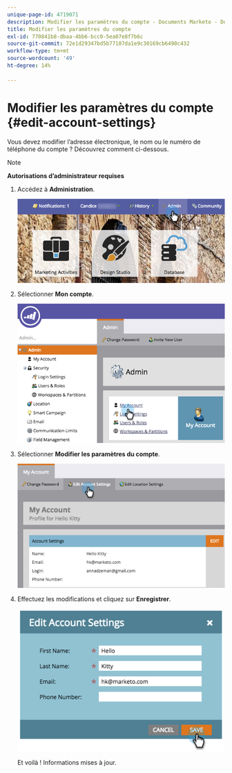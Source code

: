 ```yaml
---
unique-page-id: 4719071
description: Modifier les paramètres du compte - Documents Marketo - Documentation du produit
title: Modifier les paramètres du compte
exl-id: 770841b8-dbaa-4bb6-bcc0-5ea07e8f7b6c
source-git-commit: 72e1d29347bd5b77107da1e9c30169cb6490c432
workflow-type: tm+mt
source-wordcount: '49'
ht-degree: 14%

---
```


# Modifier les paramètres du compte {#edit-account-settings}

Vous devez modifier l’adresse électronique, le nom ou le numéro de téléphone du compte ? Découvrez comment ci-dessous.

>[!NOTE]
>
>**Autorisations d’administrateur requises**

1. Accédez à **Administration**.

   ![](assets/adminhand.png)

1. Sélectionner **Mon compte**.

   ![](assets/image2015-6-23-15-3a16-3a52.png)

1. Sélectionner **Modifier les paramètres du compte**.

   ![](assets/image2015-6-23-15-3a21-3a41.png)

1. Effectuez les modifications et cliquez sur **Enregistrer**.

   ![](assets/image2015-6-23-15-3a20-3a16.png)

   Et voilà ! Informations mises à jour.
